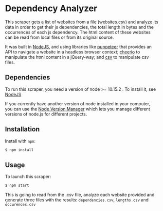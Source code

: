 Dependency Analyzer
==========

This scraper gets a list of websites from a file (websites.csv) and analyze its data in order to get their js dependencies, the total length in bytes and the occurrences of each js dependency. The html content of these websites can be read from local files or from its original source.

It was built in [NodeJS](https://nodejs.org/es/), and using libraries like [puppeteer](https://github.com/GoogleChrome/puppeteer) that provides an API to navigate a website in a headless browser context; [cheerio](https://github.com/cheeriojs/cheerio) to manipulate the html content in a jQuery-way; and [csv](https://csv.js.org/) to manipulate csv files.

Dependencies
------------

To run this scraper, you need a version of node >=  10.15.2 . To install it, see [NodeJS](https://nodejs.org/es/)

If you currently have another version of node installed in your computer, you can use the [Node Version Manager](https://github.com/creationix/nvm) which lets you manage different versions of node.js for different projects.


Installation
------------

Install with `npm`:

``` bash
$ npm install
```

Usage
------------

To launch this scraper:

``` bash
$ npm start
```

This is going to read from the .csv file, analyze each website provided and generate three files with the results: `dependencies.csv`, `lengths.csv` and `occurences.csv`